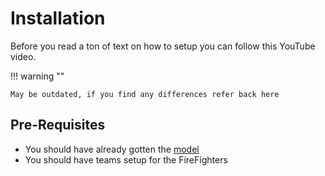# Installation

Before you read a ton of text on how to setup you can follow this YouTube video. 

!!! warning ""

    May be outdated, if you find any differences refer back here

## Pre-Requisites

- You should have already gotten the [model](https://www.roblox.com/library/8810547464/Redon-Tech-Fire-System)
- You should have teams setup for the FireFighters